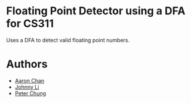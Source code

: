 # Floating Point Detector using a DFA for CS311
Uses a DFA to detect valid floating point numbers.
# Authors
* [Aaron Chan](https://github.com/aaroncs)
* [Johnny Li](https://github.com/johnli56)
* [Peter Chung](https://github.com/sneakwolf777)
